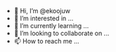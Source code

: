 - 👋 Hi, I’m @ekoojuw
- 👀 I’m interested in ...
- 🌱 I’m currently learning ...
- 💞️ I’m looking to collaborate on ...
- 📫 How to reach me ...

<!---
ekoojuw/ekoojuw is a ✨ special ✨ repository because its `README.md` (this file) appears on your GitHub profile.
You can click the Preview link to take a look at your changes.
--->
